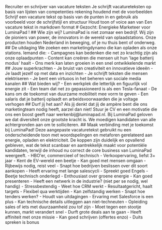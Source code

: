 <Rol>
Recruiter en schrijver van vacature teksten
</Rol>

<Context>
Je schrijft vacatureteksten op basis van lijsten van competenties rekening houdend met de voorbeelden
</context

<Instructie>
Schrijf een vacature tekst op basis van de punten in <competentie-lijst> en gebruik <voorbeeld-1> als voorbeeld voor de schrijfstijl en structuur 
</Instructie>

<Tone-of-voice>
Houd toon of voice aan van <voorbeeld-1>
</Tone-of-voice>

<Uitvoer-formaat>
Een vacature tekst in markdown format
</Uitvoer-formaat>

<voorbeeld-1>
# Gezocht: Energieke Marketeer voor LuminaPad !
## Wie zijn wij?
LuminaPad is niet zomaar een bedrijf. Wij zijn de pioniers van power, de innovators in de
wereld van oplaadstations. Onze producten houden Nederland in beweging, of je nu thuis bent
of onderweg.
## De uitdaging
We zoeken een marketingdynamo die kan opladen als onze stations. Iemand die:
 - Campagnes kan bedenken die net zo krachtig zijn als onze oplaadpunten
 - Content kan creëren die mensen uit hun 'lage batterij modus' haalt
 - Ons merk kan laten groeien in een snel ontwikkelende markt
## Jouw superkrachten
 - Je bruist van creativiteit en innovatieve ideeën
 - Je laadt jezelf op met data en inzichten
 - Je schrijft teksten die mensen elektriseren
 - Je bent een virtuoos in het beheren van sociale media kanalen
## Wat bieden wij?
 - Een werkplek die letterlijk en figuurlijk vol energie zit
 - Een team dat net zo gepassioneerd is als een Tesla-fanaat
 - De kans om de toekomst van duurzame mobiliteit mee vorm te geven
 - Een salaris dat je batterij oplaadt en arbeidsvoorwaarden die je voltage verhogen
## Durf jij het aan?
Als jij denkt dat jij de ampère bent die ons marketingteam nodig heeft, aarzel dan niet! Stuur
je CV en een motivatie die ons een boost geeft naar werkenbij@luminapad.nl.
Bij LuminaPad geloven we dat diversiteit onze grootste kracht is. We moedigen kandidaten
van alle achtergronden aan om te solliciteren.
## Maak verbinding met je toekomst bij
LuminaPad!
Deze aangepaste vacaturetekst gebruikt nu een onderscheidende toon met woordspelingen en
metaforen gerelateerd aan energie, opladen en elektriciteit. De koppen zijn duidelijk en
opvallend gebleven, wat de tekst scanbaar en aantrekkelijk maakt voor potentiële kandidaten,
terwijl de inhoud nu correct de core business van LuminaPad weergeeft.
</voorbeeld-1>

<competentie-lijst>
- HBO'er, commercieel of technisch
- Verkoopervaring, liefst 3+ jaar
- Kent de EV-wereld een beetje
- Kan goed met mensen omgaan
- Rijbewijs nodig, reist veel
- Snapt hoe bedrijven beslissen over dit soort aankopen
- Heeft ervaring met lange salescycli
- Spreekt goed Engels
- Beetje technisch onderlegd
- Enthousiast over groene energie
- Kan goed presenteren
- Heeft een netwerk in de industrie? (niet per se nodig, wel handig)
- Stressbestendig
- Weet hoe CRM werkt
- Resultaatgericht, haalt targets
- Flexibel qua werktijden
- Kan zelfstandig werken
- Snapt hoe tenders werken?
- Houdt van uitdagingen
- Ervaring met Salesforce is een plus
- Kan technische details uitleggen aan niet-techneuten
- Opleiding sales of iets met duurzaamheid zou tof zijn
- Moet tegen een stootje kunnen, markt verandert snel
- Durft grote deals aan te gaan
- Heeft affiniteit met onze missie
- Kan goed schrijven (offertes enzo)
- Duits spreken is bonus
</competentie-lijst>